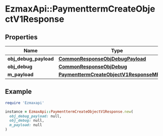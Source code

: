 # EzmaxApi::PaymenttermCreateObjectV1Response

## Properties

| Name | Type | Description | Notes |
| ---- | ---- | ----------- | ----- |
| **obj_debug_payload** | [**CommonResponseObjDebugPayload**](CommonResponseObjDebugPayload.md) |  |  |
| **obj_debug** | [**CommonResponseObjDebug**](CommonResponseObjDebug.md) |  | [optional] |
| **m_payload** | [**PaymenttermCreateObjectV1ResponseMPayload**](PaymenttermCreateObjectV1ResponseMPayload.md) |  |  |

## Example

```ruby
require 'Ezmaxapi'

instance = EzmaxApi::PaymenttermCreateObjectV1Response.new(
  obj_debug_payload: null,
  obj_debug: null,
  m_payload: null
)
```

